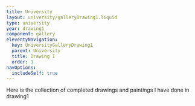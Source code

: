 ```yaml
---
title: University
layout: university/galleryDrawing1.liquid
type: university
year: drawing1
component: gallery
eleventyNavigation:
  key: UniversityGalleryDrawing1
  parent: University
  title: Drawing I
  order: 1
navOptions:
  includeSelf: true
---
```


Here is the collection of completed drawings and paintings I have done in drawing1
